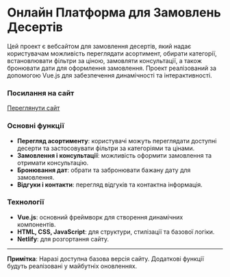 # Онлайн Платформа для Замовлень Десертів

Цей проект є вебсайтом для замовлення десертів, який надає користувачам можливість переглядати асортимент, обирати категорії, встановлювати фільтри за ціною, замовляти консультації, а також бронювати дати для оформлення замовлення. Проект реалізований за допомогою Vue.js для забезпечення динамічності та інтерактивності.

### Посилання на сайт
[Переглянути сайт](https://desset-shop.netlify.app/)

### Основні функції
- **Перегляд асортименту**: користувачі можуть переглядати доступні десерти та застосовувати фільтри за категоріями та цінами.
- **Замовлення і консультації**: можливість оформити замовлення та отримати консультацію.
- **Бронювання дат**: обрати та забронювати бажану дату для замовлення.
- **Відгуки і контакти**: перегляд відгуків та контактна інформація.

### Технології
- **Vue.js**: основний фреймворк для створення динамічних компонентів.
- **HTML, CSS, JavaScript**: для структури, стилізації та базової логіки.
- **Netlify**: для розгортання сайту.

---

**Примітка**: Наразі доступна базова версія сайту. Додаткові функції будуть реалізовані у майбутніх оновленнях.
